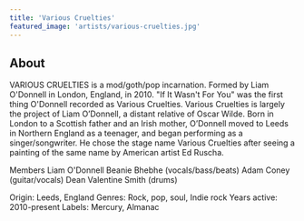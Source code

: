 ```yaml
---
title: 'Various Cruelties'
featured_image: 'artists/various-cruelties.jpg'
---
```


## About

VARIOUS CRUELTIES is a mod/goth/pop incarnation. Formed by Liam O'Donnell in London, England, in 2010.
"If It Wasn't For You" was the first thing O'Donnell recorded as Various Cruelties.
Various Cruelties is largely the project of Liam O’Donnell, a distant relative of Oscar Wilde. Born in London to a Scottish father and an Irish mother, O’Donnell moved to Leeds in Northern England as a teenager, and began performing as a singer/songwriter. He chose the stage name Various Cruelties after seeing a painting of the same name by American artist Ed Ruscha.

Members 
Liam O'Donnell
Beanie Bhebhe (vocals/bass/beats)
Adam Coney (guitar/vocals)
Dean Valentine Smith (drums)

Origin: Leeds, England
Genres: Rock, pop, soul, Indie rock
Years active: 2010-present
Labels: Mercury, Almanac



